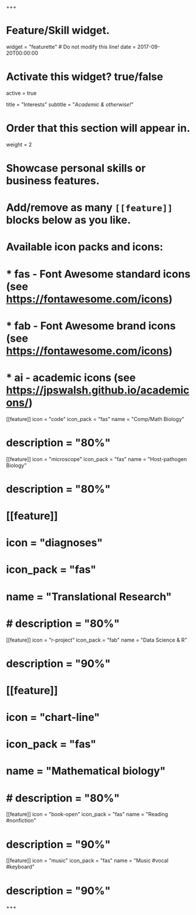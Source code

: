 +++
# Feature/Skill widget.
widget = "featurette"  # Do not modify this line!
date = 2017-09-20T00:00:00

# Activate this widget? true/false
active = true

title = "Interests"
subtitle = "*Academic & otherwise!*"

# Order that this section will appear in.
weight = 2

# Showcase personal skills or business features.
# 
# Add/remove as many `[[feature]]` blocks below as you like.
# 
# Available icon packs and icons:
# * fas - Font Awesome standard icons (see https://fontawesome.com/icons)
# * fab - Font Awesome brand icons (see https://fontawesome.com/icons)
# * ai - academic icons (see https://jpswalsh.github.io/academicons/)

[[feature]]
  icon = "code"
  icon_pack = "fas"
  name = "Comp/Math Biology"
  # description = "80%"

[[feature]]
  icon = "microscope"
  icon_pack = "fas"
  name = "Host-pathogen Biology"
  # description = "80%"

# [[feature]]
#   icon = "diagnoses"
#   icon_pack = "fas"
#   name = "Translational Research"
#   # description = "80%"


[[feature]]
  icon = "r-project"
  icon_pack = "fab"
  name = "Data Science & R"
  # description = "90%"
  
# [[feature]]
#   icon = "chart-line"
#   icon_pack = "fas"
#   name = "Mathematical biology"
#   # description = "80%" 

[[feature]]
  icon = "book-open"
  icon_pack = "fas"
  name = "Reading #nonfiction"
  # description = "90%"

[[feature]]
  icon = "music"
  icon_pack = "fas"
  name = "Music #vocal #keyboard"
  # description = "90%"

+++
